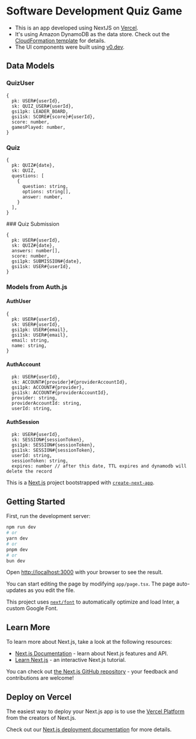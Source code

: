 # Software Development Quiz Game

* This is an app developed using NextJS on [Vercel](https://vercel.com).
* It's using Amazon DynamoDB as the data store. Check out the [CloudFormation template](./aws_cloudformation_template.yaml) for details.
* The UI components were built using [v0.dev](https://v0.dev).

## Data Models

### QuizUser

```
{
  pk: USER#{userId},
  sk: QUIZ_USER#{userId},
  gsi1pk: LEADER_BOARD,
  gsi1sk: SCORE#{score}#{userId},
  score: number,
  gamesPlayed: number,
}
```

### Quiz

```
{
  pk: QUIZ#{date},
  sk: QUIZ,
  questions: [
    {
      question: string,
      options: string[],
      answer: number,
    }
  ],
}
```

### Quiz Submission

```
{
  pk: USER#{userId},
  sk: QUIZ#{date},
  answers: number[],
  score: number,
  gsi1pk: SUBMISSION#{date},
  gsi1sk: USER#{userId},
}
```

### Models from Auth.js

#### AuthUser

```
{
  pk: USER#{userId},
  sk: USER#{userId},
  gsi1pk: USER#{email},
  gsi1sk: USER#{email},
  email: string,
  name: string,
}
```

#### AuthAccount

```
  pk: USER#{userId},
  sk: ACCOUNT#{provider}#{providerAccountId},
  gsi1pk: ACCOUNT#{provider},
  gsi1sk: ACCOUNT#{providerAccountId},
  provider: string,
  providerAccountId: string,
  userId: string,
```

#### AuthSession

```
  pk: USER#{userId},
  sk: SESSION#{sessionToken},
  gsi1pk: SESSION#{sessionToken},
  gsi1sk: SESSION#{sessionToken},
  userId: string,
  sessionToken: string,
  expires: number // after this date, TTL expires and dynamodb will delete the record
```

This is a [Next.js](https://nextjs.org/) project bootstrapped with [`create-next-app`](https://github.com/vercel/next.js/tree/canary/packages/create-next-app).

## Getting Started

First, run the development server:

```bash
npm run dev
# or
yarn dev
# or
pnpm dev
# or
bun dev
```

Open [http://localhost:3000](http://localhost:3000) with your browser to see the result.

You can start editing the page by modifying `app/page.tsx`. The page auto-updates as you edit the file.

This project uses [`next/font`](https://nextjs.org/docs/basic-features/font-optimization) to automatically optimize and load Inter, a custom Google Font.

## Learn More

To learn more about Next.js, take a look at the following resources:

- [Next.js Documentation](https://nextjs.org/docs) - learn about Next.js features and API.
- [Learn Next.js](https://nextjs.org/learn) - an interactive Next.js tutorial.

You can check out [the Next.js GitHub repository](https://github.com/vercel/next.js/) - your feedback and contributions are welcome!

## Deploy on Vercel

The easiest way to deploy your Next.js app is to use the [Vercel Platform](https://vercel.com/new?utm_medium=default-template&filter=next.js&utm_source=create-next-app&utm_campaign=create-next-app-readme) from the creators of Next.js.

Check out our [Next.js deployment documentation](https://nextjs.org/docs/deployment) for more details.
